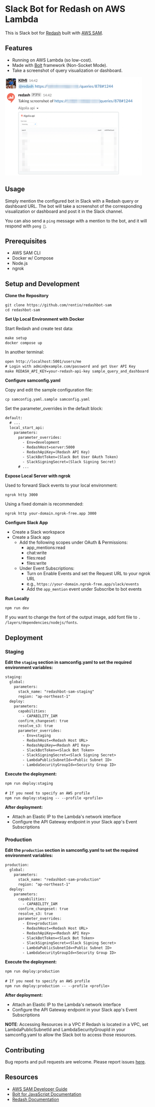 # Slack Bot for Redash on AWS Lambda

This is Slack bot for [Redash](https://redash.io/) built with [AWS SAM](https://docs.aws.amazon.com/serverless-application-model/).

## Features

* Running on AWS Lambda (so low-cost).
* Made with [Bolt](https://slack.dev/bolt-js/concepts) framework (Non-Socket Mode).
* Take a screenshot of query visualization or dashboard.

<img src="./readme.png" width="450">

## Usage

Simply mention the configured bot in Slack with a Redash query or dashboard URL. The bot will take a screenshot of the corresponding visualization or dashboard and post it in the Slack channel.

You can also send a `ping` message with a mention to the bot, and it will respond with `pong 🏓`.

## Prerequisites

- AWS SAM CLI
- Docker w/ Compose
- Node.js
- ngrok

## Setup and Development

**Clone the Repository**

```
git clone https://github.com/rentio/redashbot-sam
cd redashbot-sam
```

**Set Up Local Environment with Docker**

Start Redash and create test data:
```
make setup
docker compose up
```

In another terminal:
```
open http://localhost:5001/users/me
# Login with admin@example.com/password and get User API Key
make REDASH_API_KEY=your-redash-api-key sample_query_and_dashboard
```

**Configure samconfig.yaml**

Copy and edit the sample configuration file:
```
cp samconfig.yaml.sample samconfig.yaml
```

Set the parameter_overrides in the default block:
```
default:
  # ...
  local_start_api:
    parameters:
      parameter_overrides:
        - Env=development
        - RedashHost=server:5000
        - RedashApiKey=(Redash API Key)
        - SlackBotToken=(Slack Bot User OAuth Token)
        - SlackSigningSecret=(Slack Signing Secret)
      # ...
```

**Expose Local Server with ngrok**

Used to forward Slack events to your local environment:
```
ngrok http 3000
```

Using a fixed domain is recommended:
```
ngrok http your-domain.ngrok-free.app 3000
```

**Configure Slack App**

- Create a Slack workspace
- Create a Slack app
  - Add the following scopes under OAuth & Permissions:
    - app_mentions:read
    - chat:write
    - files:read
    - files:write
  - Under Event Subscriptions:
    - Turn on Enable Events and set the Request URL to your ngrok URL
    - e.g., `https://your-domain.ngrok-free.app/slack/events`
    - Add the `app_mention` event under Subscribe to bot events

**Run Locally**

```
npm run dev
```

If you want to change the font of the output image, add font file to `. /layers/dependencies/nodejs/fonts`.

## Deployment

### Staging

**Edit the `staging` section in samconfig.yaml to set the required environment variables:**

```
staging:
  global:
    parameters:
      stack_name: "redashbot-sam-staging"
      region: "ap-northeast-1"
  deploy:
    parameters:
      capabilities:
        - CAPABILITY_IAM
      confirm_changeset: true
      resolve_s3: true
      parameter_overrides:
        - Env=staging
        - RedashHost=<Redash Host URL>
        - RedashApiKey=<Redash API Key>
        - SlackBotToken=<Slack Bot Token>
        - SlackSigningSecret=<Slack Signing Secret>
        - LambdaPublicSubnetId=<Public Subnet ID>
        - LambdaSecurityGroupId=<Security Group ID>
```

**Execute the deployment:**

```
npm run deploy:staging

# If you need to specify an AWS profile
npm run deploy:staging -- --profile <profile>
```

**After deployment:**

- Attach an Elastic IP to the Lambda's network interface
- Configure the API Gateway endpoint in your Slack app's Event Subscriptions

### Production

**Edit the `production` section in samconfig.yaml to set the required environment variables:**

```
production:
  global:
    parameters:
      stack_name: "redashbot-sam-production"
      region: "ap-northeast-1"
  deploy:
    parameters:
      capabilities:
        - CAPABILITY_IAM
      confirm_changeset: true
      resolve_s3: true
      parameter_overrides:
        - Env=production
        - RedashHost=<Redash Host URL>
        - RedashApiKey=<Redash API Key>
        - SlackBotToken=<Slack Bot Token>
        - SlackSigningSecret=<Slack Signing Secret>
        - LambdaPublicSubnetId=<Public Subnet ID>
        - LambdaSecurityGroupId=<Security Group ID>
```

**Execute the deployment:**

```
npm run deploy:production

# If you need to specify an AWS profile
npm run deploy:production -- --profile <profile>
```

**After deployment:**

- Attach an Elastic IP to the Lambda's network interface
- Configure the API Gateway endpoint in your Slack app's Event Subscriptions

**NOTE**:
Accessing Resources in a VPC
If Redash is located in a VPC, set LambdaPublicSubnetId and LambdaSecurityGroupId in your samconfig.yaml to allow the Slack bot to access those resources.

## Contributing

Bug reports and pull requests are welcome. Please report issues [here](https://github.com/rentio/redashbot-sam/issues).

## Resources

- [AWS SAM Developer Guide](https://docs.aws.amazon.com/serverless-application-model/)
- [Bolt for JavaScript Documentation](https://tools.slack.dev/bolt-js/)
- [Redash Documentation](https://redash.io/help/)
